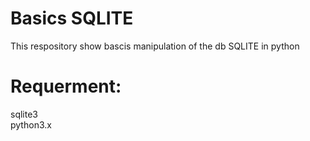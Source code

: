 # Basics SQLITE <br/>
This respository show  bascis manipulation of the db SQLITE in python <br/>

# Requerment: <br/>
sqlite3 <br/>
python3.x

